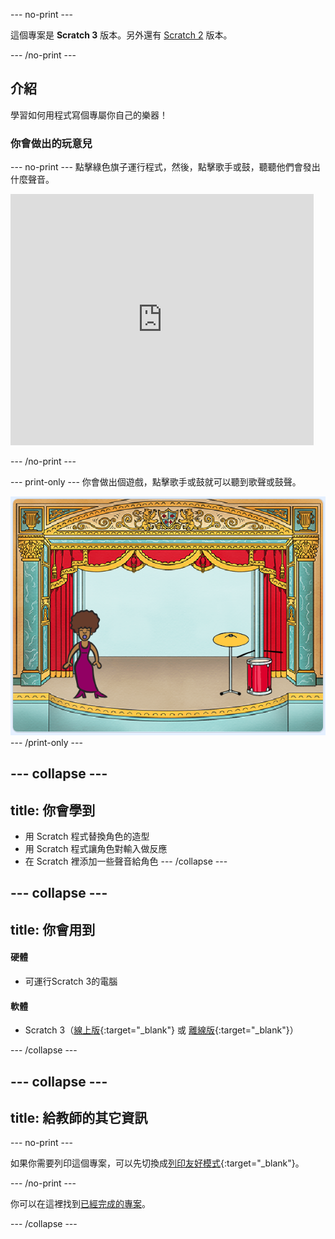 \--- no-print \---

這個專案是 **Scratch 3** 版本。另外還有 [Scratch 2](https://projects.raspberrypi.org/en/projects/rock-band-scratch2) 版本。

\--- /no-print \---

## 介紹

學習如何用程式寫個專屬你自己的樂器！

### 你會做出的玩意兒

\--- no-print \--- 點擊綠色旗子運行程式，然後，點擊歌手或鼓，聽聽他們會發出什麼聲音。

<div class="scratch-preview">
  <iframe allowtransparency="true" width="485" height="402" src="https://scratch.mit.edu/projects/embed/276872220/?autostart=false" frameborder="0" scrolling="no"></iframe>
</div>

\--- /no-print \---

\--- print-only \--- 你會做出個遊戲，點擊歌手或鼓就可以聽到歌聲或鼓聲。

![遊戲截圖](images/demo.png) \--- /print-only \---

## \--- collapse \---

## title: 你會學到

+ 用 Scratch 程式替換角色的造型
+ 用 Scratch 程式讓角色對輸入做反應
+ 在 Scratch 裡添加一些聲音給角色 \--- /collapse \---

## \--- collapse \---

## title: 你會用到

#### 硬體

+ 可運行Scratch 3的電腦

#### 軟體

+ Scratch 3（[線上版](http://rpf.io/scratchon){:target="_blank"} 或 [離線版](http://rpf.io/scratchoff){:target="_blank"}）

\--- /collapse \---

## \--- collapse \---

## title: 給教師的其它資訊

\--- no-print \---

如果你需要列印這個專案，可以先切換成[列印友好模式](https://projects.raspberrypi.org/en/projects/rock-band/print){:target="_blank"}。

\--- /no-print \---

你可以在這裡找到[已經完成的專案](http://rpf.io/p/en/rock-band-get)。

\--- /collapse \---